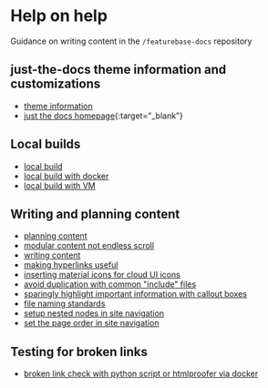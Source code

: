 # Help on help

Guidance on writing content in the `/featurebase-docs` repository

## just-the-docs theme information and customizations

* [theme information](/theme.md)
* [just the docs homepage](https://just-the-docs.github.io/just-the-docs/){:target="_blank"}

## Local builds

* [local build](/local-build.md)
* [local build with docker](/local-build-with-docker.md)
* [local build with VM](/local-build-with-vm.md)

## Writing and planning content

* [planning content](/writing-planning-content.md)
* [modular content not endless scroll](/writing-modular-not-endless-scroll.md)
* [writing content](/writing-content.md)
* [making hyperlinks useful](/writing-hyperlinks.md)
* [inserting material icons for cloud UI icons](/material-icons.md)
* [avoid duplication with common "include" files](/common-include.md)
* [sparingly highlight important information with callout boxes](/content-callouts.md)
* [file naming standards](/file-naming.md)
* [setup nested nodes in site navigation](/content-nav-nesting-folder.md)
* [set the page order in site navigation](/content-nav-page-order.md)

## Testing for broken links

* [broken link check with python script or htmlproofer via docker](/broken-link-check.md)
